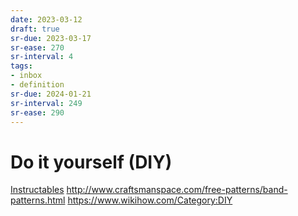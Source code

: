 ```yaml
---
date: 2023-03-12
draft: true
sr-due: 2023-03-17
sr-ease: 270
sr-interval: 4
tags:
- inbox
- definition
sr-due: 2024-01-21
sr-interval: 249
sr-ease: 290
---
```


# Do it yourself (DIY)

[Instructables](https://www.instructables.com/)
http://www.craftsmanspace.com/free-patterns/band-patterns.html
https://www.wikihow.com/Category:DIY

